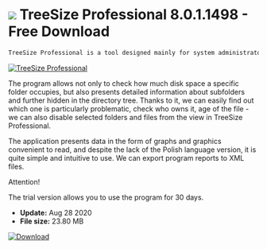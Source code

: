 # ![](https://cdn.softexe.net/static/icon/f/treesize-professional-9695.png) TreeSize Professional 8.0.1.1498 - Free Download

```sh
TreeSize Professional is a tool designed mainly for system administrators and more advanced users who can use it to get quick and detailed reports on the use of the hard disk. Thanks to the application, you can easily check how much space each file and folder takes, find out which directory is the largest on a given disk or partition, make statistics on the used and free disk space, but not only.
```
[![TreeSize Professional](https://gallery.dpcdn.pl/imgc/Tools/58175/g_-_420x350_1.5_-_x20150413084145_0.jpg)](https://softexe.net/win/disks-files/other/treesize-professional:afae.html)

The program allows not only to check how much disk space a specific folder occupies, but also presents detailed information about subfolders and further hidden in the directory tree. Thanks to it, we can easily find out which one is particularly problematic, check who owns it, age of the file - we can also disable selected folders and files from the view in TreeSize Professional.
 
 The application presents data in the form of graphs and graphics convenient to read, and despite the lack of the Polish language version, it is quite simple and intuitive to use. We can export program reports to XML files.
 
 Attention!
 
 The trial version allows you to use the program for 30 days.


- **Update:** Aug 28 2020
- **File size:** 23.80 MB

[![Download](https://cdn.softexe.net/static/img/download.png)](https://softexe.net/win/disks-files/other/treesize-professional:afae.html)

